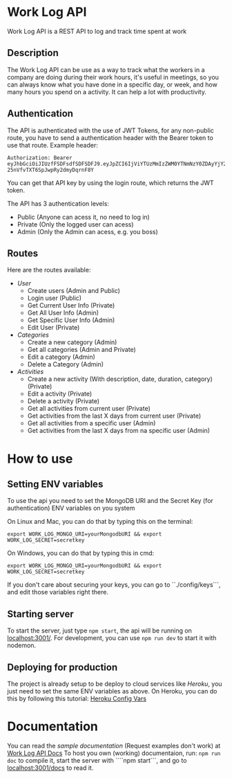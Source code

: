 # Work Log API
Work Log API is a REST API to log and track time spent at work

## Description

The Work Log API can be use as a way to track what the workers in a company are doing during their work hours, it's useful in meetings, so you can always know what you have done in a specific day, or week, and how many hours you spend on a activity. It can help a lot with productivity.
## Authentication
The API is authenticated with the use of JWT Tokens, for any non-public route, you have to send a authentication header with the Bearer token to use that route.
Example header:
```
Authorization: Bearer eyJhbGciOiJIUzfFSDFsdfSDFSDFJ9.eyJpZCI6IjViYTUzMmIzZWM0YTNmNzY0ZDAyYjY2NSIsInVzZXJuYW1lIjoicGV0ZW5nY29tcCIsImVtYWlsIjoicGV0ZW5nY29tcC51ZmVzQGdtYWlsLmNvbSIsImFkbWluIjp0cnVlLCJpYfsDFDfdDFDmV4cCI6MTUzODI0NzgxM30.QNjQ3nmHNT78Xz-25nVfvTXT6SpJwpRy2dmyDqrnF8Y
```
You can get that API key by using the login route, which returns the JWT token.

The API has 3 authentication levels:
 - Public (Anyone can acess it, no need to log in)
 - Private (Only the logged user can acess)
 - Admin (Only the Admin can acess, e.g. you boss)


## Routes
Here are the routes available:
- *User*
  - Create users (Admin and Public)
  - Login user (Public)
  - Get Current User Info (Private)
  - Get All User Info (Admin)
  - Get Specific User Info (Admin)
  - Edit User (Private)
- *Categories*
  - Create a new category (Admin)
  - Get all categories (Admin and Private)
  - Edit a category (Admin)
  - Delete a Category (Admin)
- *Activities*
  - Create a new activity (With description, date, duration, category) (Private)
  - Edit a activity (Private)
  - Delete a activity (Private)
  - Get all activities from current user (Private)
  - Get activities from the last X days from current user (Private)
  - Get all activities from a specific user (Admin)
  - Get activities from the last X days from na specific user (Admin)
  
# How to use

## Setting ENV variables
To use the api you need to set the MongoDB URI and the Secret Key (for authentication) ENV variables on you system

On Linux and Mac, you can do that by typing this on the terminal:
```
export WORK_LOG_MONGO_URI=yourMongodbURI && export WORK_LOG_SECRET=secretkey
```
On Windows, you can do that by typing this in cmd:
```
export WORK_LOG_MONGO_URI=yourMongodbURI && export WORK_LOG_SECRET=secretkey
```
If you don't care about securing your keys, you can go to  ``./config/keys```, and edit those variables right there.

## Starting server

To start the server, just type ```npm start```, the api will be running on [localhost:3001/](localhost:3001/).
For development, you can use ```npm run dev``` to start it with nodemon.

## Deploying for production

The project is already setup to be deploy to cloud services like *Heroku*, you just need to set the same ENV variables as above.
On Heroku, you can do this by following this tutorial: [Heroku Config Vars](https://devcenter.heroku.com/articles/config-vars)

# Documentation

You can read the *sample documentation* (Request examples don't work) at [Work Log API Docs](https://chamatt.github.io/work-log-api)
To host you own (working) documentaion, run: ```npm run doc``` to compile it, start the server with ````npm start```, and go to [localhost:3001/docs](http://localhost:3001/docs) to read it.

